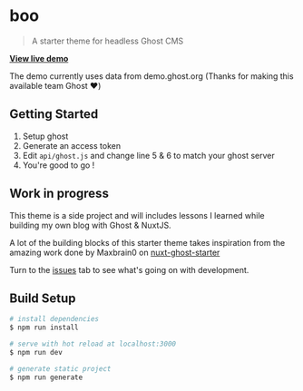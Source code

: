 # boo

> A starter theme for headless Ghost CMS

**[View live demo](https://mrsunshyne.github.io/boo/)**

The demo currently uses data from demo.ghost.org (Thanks for making this available team Ghost ♥️)

## Getting Started

1. Setup ghost
2. Generate an access token
3. Edit `api/ghost.js` and change line 5 & 6 to match your ghost server
4. You're good to go !

## Work in progress

This theme is a side project and will includes lessons I learned while building my own blog with Ghost & NuxtJS.

A lot of the building blocks of this starter theme takes inspiration from the amazing work done by Maxbrain0 on [nuxt-ghost-starter](https://github.com/Maxbrain0/nuxt-ghost-starter)

Turn to the [issues](https://github.com/MrSunshyne/boo/issues) tab to see what's going on with development.

## Build Setup

```bash
# install dependencies
$ npm run install

# serve with hot reload at localhost:3000
$ npm run dev

# generate static project
$ npm run generate
```
